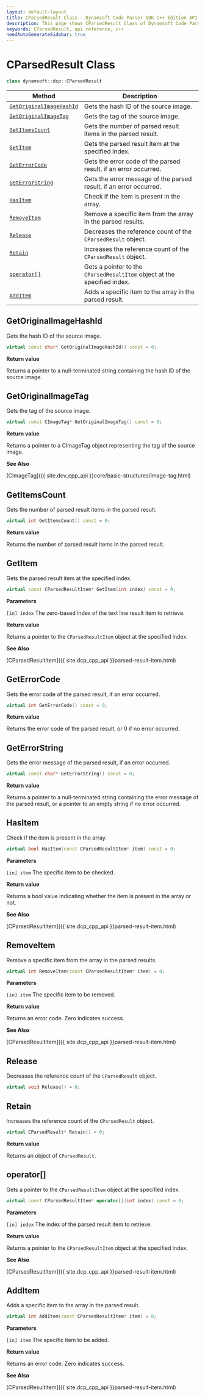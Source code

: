 ```yaml
---
layout: default-layout
title: CParsedResult Class - Dynamsoft Code Parser SDK C++ Edition API Reference
description: This page shows CParsedResult Class of Dynamsoft Code Parser SDK C++ Edition.
keywords: CParsedResult, api reference, c++
needAutoGenerateSidebar: true
---
```



# CParsedResult Class

```cpp
class dynamsoft::dcp::CParsedResult
```

| Method               | Description |
|----------------------|-------------|
| [`GetOriginalImageHashId`](#getoriginalimagehashid) | Gets the hash ID of the source image. |
| [`GetOriginalImageTag`](#getoriginalimagetag) | Gets the tag of the source image. |
| [`GetItemsCount`](#getitemscount) | Gets the number of parsed result items in the parsed result. |
| [`GetItem`](#getitem) | Gets the parsed result item at the specified index. |
| [`GetErrorCode`](#geterrorcode) | Gets the error code of the parsed result, if an error occurred. |
| [`GetErrorString`](#geterrorstring) | Gets the error message of the parsed result, if an error occurred. |
| [`HasItem`](#hasitem) | Check if the item is present in the array. |
| [`RemoveItem`](#removeitem) | Remove a specific item from the array in the parsed results. |
| [`Release`](#release) | Decreases the reference count of the `CParsedResult` object. |
| [`Retain`](#retain) | Increases the reference count of the `CParsedResult` object. |
| [`operator[]`](#operator)           | Gets a pointer to the `CParsedResultItem` object at the specified index.|
| [`AddItem`](#additem) | Adds a specific item to the array in the parsed result. |

## GetOriginalImageHashId

Gets the hash ID of the source image.

```cpp
virtual const char* GetOriginalImageHashId() const = 0;
```

**Return value**

Returns a pointer to a null-terminated string containing the hash ID of the source image.

## GetOriginalImageTag

Gets the tag of the source image.

```cpp
virtual const CImageTag* GetOriginalImageTag() const = 0;
```

**Return value**

Returns a pointer to a CImageTag object representing the tag of the source image.

**See Also**

[CImageTag]({{ site.dcv_cpp_api }}core/basic-structures/image-tag.html)

## GetItemsCount

Gets the number of parsed result items in the parsed result.

```cpp
virtual int GetItemsCount() const = 0;
```

**Return value**

Returns the number of parsed result items in the parsed result.

## GetItem

Gets the parsed result item at the specified index.

```cpp
virtual const CParsedResultItem* GetItem(int index) const = 0;
```

**Parameters**

`[in] index` The zero-based index of the text line result item to retrieve.

**Return value**

Returns a pointer to the `CParsedResultItem` object at the specified index.

**See Also**

[CParsedResultItem]({{ site.dcp_cpp_api }}parsed-result-item.html)

## GetErrorCode

Gets the error code of the parsed result, if an error occurred.

```cpp
virtual int GetErrorCode() const = 0;
```

**Return value**

Returns the error code of the parsed result, or 0 if no error occurred.

## GetErrorString

Gets the error message of the parsed result, if an error occurred.

```cpp
virtual const char* GetErrorString() const = 0;
```

**Return value**

Returns a pointer to a null-terminated string containing the error message of the parsed result, or a pointer to an empty string if no error occurred.

## HasItem

Check if the item is present in the array.

```cpp
virtual bool HasItem(const CParsedResultItem* item) const = 0;
```

**Parameters**

`[in] item` The specific item to be checked.

**Return value**

Returns a bool value indicating whether the item is present in the array or not.

**See Also**

[CParsedResultItem]({{ site.dcp_cpp_api }}parsed-result-item.html)

## RemoveItem

Remove a specific item from the array in the parsed results.

```cpp
virtual int RemoveItem(const CParsedResultItem* item) = 0;
```

**Parameters**

`[in] item` The specific item to be removed.

**Return value**

Returns an error code. Zero indicates success.

**See Also**

[CParsedResultItem]({{ site.dcp_cpp_api }}parsed-result-item.html)


## Release

Decreases the reference count of the `CParsedResult` object.

```cpp
virtual void Release() = 0;
```

## Retain

Increases the reference count of the `CParsedResult` object.

```cpp
virtual CParsedResult* Retain() = 0;
```

**Return value**

Returns an object of `CParsedResult`.

## operator[]

Gets a pointer to the `CParsedResultItem` object at the specified index.

```cpp
virtual const CParsedResultItem* operator[](int index) const = 0;
```

**Parameters**

`[in] index` The index of the parsed result item to retrieve.

**Return value**

Returns a pointer to the `CParsedResultItem` object at the specified index.

**See Also**

[CParsedResultItem]({{ site.dcp_cpp_api }}parsed-result-item.html)

## AddItem

Adds a specific item to the array in the parsed result.

```cpp
virtual int AddItem(const CParsedResultItem* item) = 0;
```

**Parameters**

`[in] item` The specific item to be added.

**Return value**

Returns an error code. Zero indicates success.

**See Also**

[CParsedResultItem]({{ site.dcp_cpp_api }}parsed-result-item.html)

